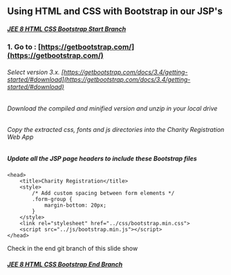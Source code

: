 ## Using HTML and CSS with Bootstrap in our JSP's

##### [JEE 8 HTML CSS Bootstrap Start Branch](https://github.com/NicorDesignsLLC/JakartaJEEWebDevelopment/tree/context-paramters-jee8-web-start)

### 1. Go to : [https://getbootstrap.com/](https://getbootstrap.com/)

###### Select version 3.x. [https://getbootstrap.com/docs/3.4/getting-started/#download](https://getbootstrap.com/docs/3.4/getting-started/#download)

###### Download the compiled and minified version and unzip in your local drive 
	

###### Copy the extracted css, fonts and js directories into the Charity Registration Web App 

			
##### Update all the JSP page headers to include these Bootstrap files 
	
	<head>
        <title>Charity Registration</title>
        <style>
            /* Add custom spacing between form elements */
            .form-group {
                margin-bottom: 20px;
            }
        </style>
        <link rel="stylesheet" href="../css/bootstrap.min.css">
        <script src="../js/bootstrap.min.js"></script>
    </head>

	 
Check in the end git branch of this slide show 
##### [JEE 8 HTML CSS Bootstrap End Branch](https://github.com/NicorDesignsLLC/JakartaJEEWebDevelopment/tree/jee8-jquery-bootstrap-end)

    

